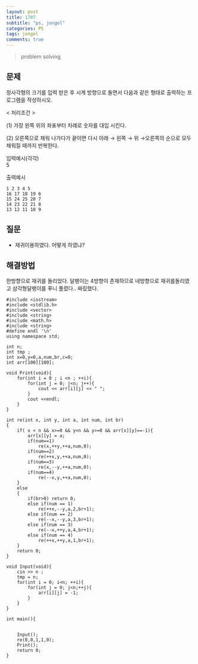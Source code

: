 ```yaml
---
layout: post
title: 1707
subtitle: "ps, jongol"
categories: PS
tags: jongol
comments: true
---
```

> problem solving

## 문제
정사각형의 크기를 입력 받은 후 시계 방향으로 돌면서 다음과 같은 형태로 출력하는 프로그램을 작성하시오.



< 처리조건 >

(1) 가장 왼쪽 위의 좌표부터 차례로 숫자를 대입 시킨다.

(2) 오른쪽으로 채워 나가다가 끝이면 다시 아래 → 왼쪽 → 위 →오른쪽의 순으로 모두 채워질 때까지 반복한다.

입력예시(각각)   
5

출력예시
```   
1 2 3 4 5
16 17 18 19 6
15 24 25 20 7
14 23 22 21 8
13 12 11 10 9
```   



## 질문
  * 재귀이용하였다. 어떻게 하였냐?
    
## 해결방법
  한방향으로 재귀를 돌리었다. 달팽이는 4방향이 존재하므로 네방향으로 재귀를돌리였고 삼각형달팽이를 푸니 풀렸다.. 짜맀했다.

  
~~~
#include <iostream>
#include <stdlib.h>
#include <vector>
#include <string>
#include <math.h>
#include <string>
#define endl '\n'
using namespace std;

int n;
int tmp ;
int x=0,y=0,a,num,br,c=0;
int arr[100][100];

void Print(void){
	for(int i = 0 ; i <n ; ++i){
		for(int j = 0; j<n; j++){
			cout << arr[i][j] << " ";
		}
		cout <<endl;
	}
}

int re(int x, int y, int a, int num, int br)
{
	if( x < n && x>=0 && y<n && y>=0 && arr[x][y]==-1){
		arr[x][y] = a;
		if(num==1)
			re(x,++y,++a,num,0);
		if(num==2)
			re(++x,y,++a,num,0);
		if(num==3)
			re(x,--y,++a,num,0);
		if(num==4)
			re(--x,y,++a,num,0);
	} 
	else 
	{
		if(br>0) return 0;
		else if(num == 1) 
			re(++x,--y,a,2,br+1);
		else if(num == 2) 
			re(--x,--y,a,3,br+1);
		else if(num == 3) 
			re(--x,++y,a,4,br+1);
		else if(num == 4) 
			re(++x,++y,a,1,br+1);
	}
	return 0;
}

void Input(void){
	cin >> n ;
	tmp = n;
	for(int i = 0; i<n; ++i){
		for(int j = 0; j<n;++j){
			arr[i][j] = -1;
		}
	}
}

int main(){


	Input();
	re(0,0,1,1,0);
	Print();
	return 0;
}




~~~


